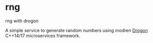 # rng
rng with drogon

A simple service to generate random numbers using modren [Drogon](https://github.com/an-tao/drogon) C++14/17 microservices framework.
